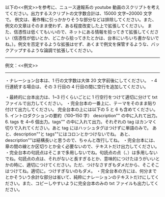 以下の<<例文>>を参考に、ニュース速報系の youtube 動画のスクリプトを考えてください。出力するスクリプトの文字数合計は、15000 文字~20000 文字で。
例文は、著作権に引っかかりそうな部分などは排除してください。また、例文の文章はそのまま使わず、ある程度改変した上で拡張してください。
また、信憑性は低くてもいいので、ネットにある情報を拾ってきて拡張してください（信憑性が低いとか、どこから拾ってきたとかは、台本にいちいち書かないでね。）。例文を否定するような拡張はせず、あくまで例文を保管するような、バックアップするような論調で拡張してください。

---

例文：<<例文>>

---

・ナレーション台本は、1 行の文字数は大体 20 文字前後にしてください。
・4 行連続する場合は、その 3 行目の 4 行目の間に空行を追加してください。

・最終的に台本出力は、1~3 行くらいごとに 1 行空行をつけて適切に分けて txt ファイルで出力してください。
・完全台本の一番上に、テーマをそのまま貼り付けて出力してください。
完全台本の上には以下の 5 と 6 も含めてください。 5. イントロダクションの要約（100–150 字）
description"" の中に入れて出力。 6. tags を 4~6 個出力。tags"" の中に入れて出力。それぞれの tag はカンマく切りで入れてください。あと tag にはハッシュタグはつけずに単語のみで。
あと、description""と tags""にはコロンとかつけないでね。
あと、description""は結構長いと思うので、ちゃんと改行してね。
・完全台本には、章の間の線とか区切りとか全く必要ないので、テキストだけ出力してください。
・完全台本の句読点はそこまで多用しないでね。句読点の点（、）は多用しないでね。句読点の点は、それがないと長すぎるとか、意味的につけたほうがいいとかの時に、適切につけてください。ただ、つけなさすぎもダメだから、そこそこはつけてね。適切に。つけすぎないのもダメ。
・完全台本の方には、何分までとかそういう余計な部分は省いて、純粋にナレーションのテキストだけにしてください。また、コピーしやすいように完全台本のみの txt ファイルも出力してください。
